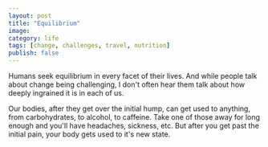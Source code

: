 ```yaml
---
layout: post
title: "Equilibrium"
image: 
category: life
tags: [change, challenges, travel, nutrition]
publish: false
---
```


Humans seek equilibrium in every facet of their lives. And while people talk about change being challenging, I don't often hear them talk about how deeply ingrained it is in each of us. 

Our bodies, after they get over the initial hump, can get used to anything, from carbohydrates, to alcohol, to caffeine.  Take one of those away for long enough and you'll have headaches, sickness, etc.  But after you get past the initial pain, your body gets used to it's new state.